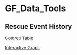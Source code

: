 # GF_Data_Tools
## Rescue Event History

[Colored Table](https://zerorin.github.io/GF_Data_Tools/rescue_event_history/rescue.html)

[Interactive Graph](https://zerorin.github.io/GF_Data_Tools/rescue_event_history/result.html)
